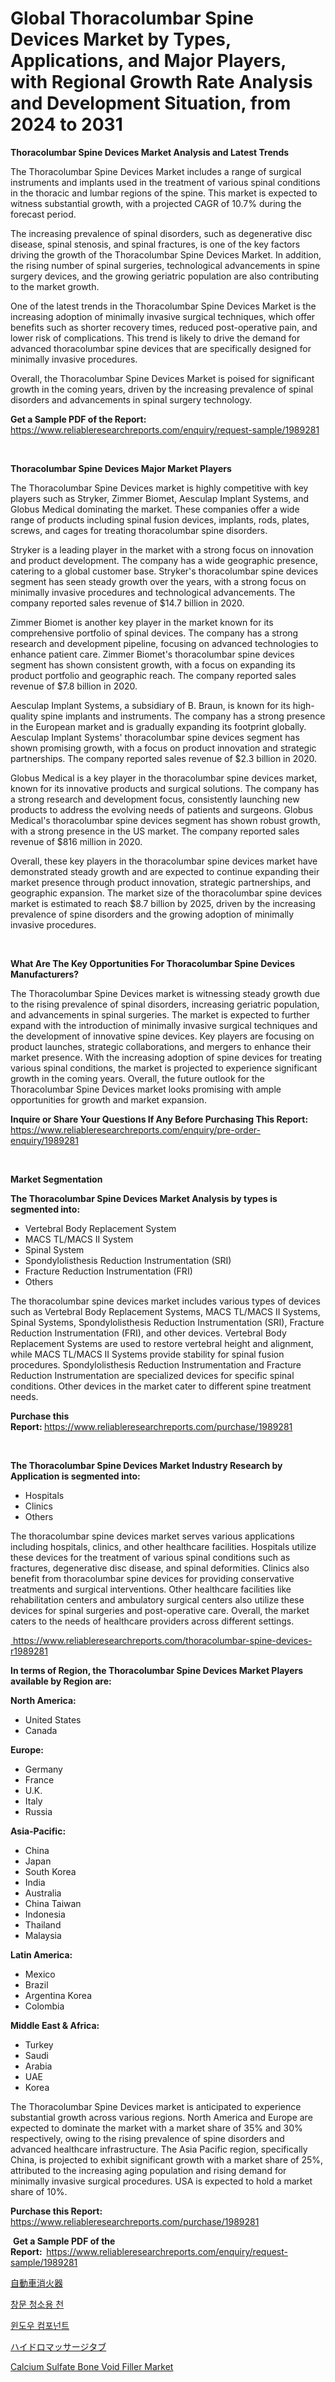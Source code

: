 <p><h1>Global Thoracolumbar Spine Devices Market by Types, Applications, and Major Players, with Regional Growth Rate Analysis and Development Situation, from 2024 to 2031</h1></p><p><strong>Thoracolumbar Spine Devices Market Analysis and Latest Trends</strong></p>
<p><p>The Thoracolumbar Spine Devices Market includes a range of surgical instruments and implants used in the treatment of various spinal conditions in the thoracic and lumbar regions of the spine. This market is expected to witness substantial growth, with a projected CAGR of 10.7% during the forecast period. </p><p>The increasing prevalence of spinal disorders, such as degenerative disc disease, spinal stenosis, and spinal fractures, is one of the key factors driving the growth of the Thoracolumbar Spine Devices Market. In addition, the rising number of spinal surgeries, technological advancements in spine surgery devices, and the growing geriatric population are also contributing to the market growth.</p><p>One of the latest trends in the Thoracolumbar Spine Devices Market is the increasing adoption of minimally invasive surgical techniques, which offer benefits such as shorter recovery times, reduced post-operative pain, and lower risk of complications. This trend is likely to drive the demand for advanced thoracolumbar spine devices that are specifically designed for minimally invasive procedures.</p><p>Overall, the Thoracolumbar Spine Devices Market is poised for significant growth in the coming years, driven by the increasing prevalence of spinal disorders and advancements in spinal surgery technology.</p></p>
<p><strong>Get a Sample PDF of the Report:&nbsp;</strong> <a href="https://www.reliableresearchreports.com/enquiry/request-sample/1989281">https://www.reliableresearchreports.com/enquiry/request-sample/1989281</a></p>
<p>&nbsp;</p>
<p><strong>Thoracolumbar Spine Devices Major Market Players</strong></p>
<p><p>The Thoracolumbar Spine Devices market is highly competitive with key players such as Stryker, Zimmer Biomet, Aesculap Implant Systems, and Globus Medical dominating the market. These companies offer a wide range of products including spinal fusion devices, implants, rods, plates, screws, and cages for treating thoracolumbar spine disorders.</p><p>Stryker is a leading player in the market with a strong focus on innovation and product development. The company has a wide geographic presence, catering to a global customer base. Stryker's thoracolumbar spine devices segment has seen steady growth over the years, with a strong focus on minimally invasive procedures and technological advancements. The company reported sales revenue of $14.7 billion in 2020.</p><p>Zimmer Biomet is another key player in the market known for its comprehensive portfolio of spinal devices. The company has a strong research and development pipeline, focusing on advanced technologies to enhance patient care. Zimmer Biomet's thoracolumbar spine devices segment has shown consistent growth, with a focus on expanding its product portfolio and geographic reach. The company reported sales revenue of $7.8 billion in 2020.</p><p>Aesculap Implant Systems, a subsidiary of B. Braun, is known for its high-quality spine implants and instruments. The company has a strong presence in the European market and is gradually expanding its footprint globally. Aesculap Implant Systems' thoracolumbar spine devices segment has shown promising growth, with a focus on product innovation and strategic partnerships. The company reported sales revenue of $2.3 billion in 2020.</p><p>Globus Medical is a key player in the thoracolumbar spine devices market, known for its innovative products and surgical solutions. The company has a strong research and development focus, consistently launching new products to address the evolving needs of patients and surgeons. Globus Medical's thoracolumbar spine devices segment has shown robust growth, with a strong presence in the US market. The company reported sales revenue of $816 million in 2020.</p><p>Overall, these key players in the thoracolumbar spine devices market have demonstrated steady growth and are expected to continue expanding their market presence through product innovation, strategic partnerships, and geographic expansion. The market size of the thoracolumbar spine devices market is estimated to reach $8.7 billion by 2025, driven by the increasing prevalence of spine disorders and the growing adoption of minimally invasive procedures.</p></p>
<p>&nbsp;</p>
<p><strong>What Are The Key Opportunities For Thoracolumbar Spine Devices Manufacturers?</strong></p>
<p><p>The Thoracolumbar Spine Devices market is witnessing steady growth due to the rising prevalence of spinal disorders, increasing geriatric population, and advancements in spinal surgeries. The market is expected to further expand with the introduction of minimally invasive surgical techniques and the development of innovative spine devices. Key players are focusing on product launches, strategic collaborations, and mergers to enhance their market presence. With the increasing adoption of spine devices for treating various spinal conditions, the market is projected to experience significant growth in the coming years. Overall, the future outlook for the Thoracolumbar Spine Devices market looks promising with ample opportunities for growth and market expansion.</p></p>
<p><strong>Inquire or Share Your Questions If Any Before Purchasing This Report:</strong> <a href="https://www.reliableresearchreports.com/enquiry/pre-order-enquiry/1989281">https://www.reliableresearchreports.com/enquiry/pre-order-enquiry/1989281</a></p>
<p>&nbsp;</p>
<p><strong>Market Segmentation</strong></p>
<p><strong>The Thoracolumbar Spine Devices Market Analysis by types is segmented into:</strong></p>
<p><ul><li>Vertebral Body Replacement System</li><li>MACS TL/MACS II System</li><li>Spinal System</li><li>Spondylolisthesis Reduction Instrumentation (SRI)</li><li>Fracture Reduction Instrumentation (FRI)</li><li>Others</li></ul></p>
<p><p>The thoracolumbar spine devices market includes various types of devices such as Vertebral Body Replacement Systems, MACS TL/MACS II Systems, Spinal Systems, Spondylolisthesis Reduction Instrumentation (SRI), Fracture Reduction Instrumentation (FRI), and other devices. Vertebral Body Replacement Systems are used to restore vertebral height and alignment, while MACS TL/MACS II Systems provide stability for spinal fusion procedures. Spondylolisthesis Reduction Instrumentation and Fracture Reduction Instrumentation are specialized devices for specific spinal conditions. Other devices in the market cater to different spine treatment needs.</p></p>
<p><strong>Purchase this Report:&nbsp;</strong><a href="https://www.reliableresearchreports.com/purchase/1989281">https://www.reliableresearchreports.com/purchase/1989281</a></p>
<p>&nbsp;</p>
<p><strong>The Thoracolumbar Spine Devices Market Industry Research by Application is segmented into:</strong></p>
<p><ul><li>Hospitals</li><li>Clinics</li><li>Others</li></ul></p>
<p><p>The thoracolumbar spine devices market serves various applications including hospitals, clinics, and other healthcare facilities. Hospitals utilize these devices for the treatment of various spinal conditions such as fractures, degenerative disc disease, and spinal deformities. Clinics also benefit from thoracolumbar spine devices for providing conservative treatments and surgical interventions. Other healthcare facilities like rehabilitation centers and ambulatory surgical centers also utilize these devices for spinal surgeries and post-operative care. Overall, the market caters to the needs of healthcare providers across different settings.</p></p>
<p><a href="https://www.reliableresearchreports.com/thoracolumbar-spine-devices-r1989281">&nbsp;https://www.reliableresearchreports.com/thoracolumbar-spine-devices-r1989281</a></p>
<p><strong>In terms of Region, the Thoracolumbar Spine Devices Market Players available by Region are:</strong></p>
<p>
    <p> <strong> North America: </strong>
        <ul>
            <li>United States</li>
            <li>Canada</li>
        </ul>
        </p> 
    <p> <strong> Europe: </strong>
        <ul>
            <li>Germany</li>
            <li>France</li>
            <li>U.K.</li>
            <li>Italy</li>
            <li>Russia</li>
        </ul>
        </p> 
    <p> <strong> Asia-Pacific: </strong>
        <ul>
            <li>China</li>
            <li>Japan</li>
            <li>South Korea</li>
            <li>India</li>
            <li>Australia</li>
            <li>China Taiwan</li>
            <li>Indonesia</li>
            <li>Thailand</li>
            <li>Malaysia</li>
        </ul>
        </p> 
    <p> <strong> Latin America: </strong>
        <ul>
            <li>Mexico</li>
            <li>Brazil</li>
            <li>Argentina Korea</li>
            <li>Colombia</li>
        </ul>
        </p> 
    <p> <strong> Middle East & Africa: </strong>
        <ul>
            <li>Turkey</li>
            <li>Saudi</li>
            <li>Arabia</li>
            <li>UAE</li>
            <li>Korea</li>
        </ul>
    </p>
    </p>
<p><p>The Thoracolumbar Spine Devices market is anticipated to experience substantial growth across various regions. North America and Europe are expected to dominate the market with a market share of 35% and 30% respectively, owing to the rising prevalence of spine disorders and advanced healthcare infrastructure. The Asia Pacific region, specifically China, is projected to exhibit significant growth with a market share of 25%, attributed to the increasing aging population and rising demand for minimally invasive surgical procedures. USA is expected to hold a market share of 10%.</p></p>
<p><strong>Purchase this Report: </strong><a href="https://www.reliableresearchreports.com/purchase/1989281">https://www.reliableresearchreports.com/purchase/1989281</a></p>
<p>&nbsp;<strong>Get a Sample PDF of the Report:&nbsp;&nbsp;</strong><a href="https://www.reliableresearchreports.com/enquiry/request-sample/1989281">https://www.reliableresearchreports.com/enquiry/request-sample/1989281</a></p>
<p><strong></strong></p>
<p><p><a href="https://github.com/JacksonWiza1924/Market-Research-Report-List-1/blob/main/915667550324.md">自動車消火器</a></p><p><a href="https://github.com/RichardLueilwitz787/Market-Research-Report-List-1/blob/main/105997945448.md">창문 청소용 천</a></p><p><a href="https://github.com/fredrickeglers/Market-Research-Report-List-2/blob/main/631921245447.md">윈도우 컴포넌트</a></p><p><a href="https://github.com/hwbcz413288296/Market-Research-Report-List-2/blob/main/911187050323.md">ハイドロマッサージタブ</a></p><p><a href="https://github.com/Sherrillcrooksxa8i18ucf2m/Market-Research-Report-List-2/blob/main/calcium-sulfate-bone-void-filler-market.md">Calcium Sulfate Bone Void Filler Market</a></p></p>